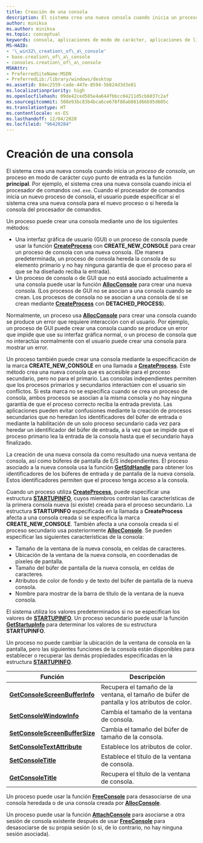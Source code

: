```yaml
---
title: Creación de una consola
description: El sistema crea una nueva consola cuando inicia un proceso de consola, un proceso en modo de carácter cuyo punto de entrada es la función principal.
author: miniksa
ms.author: miniksa
ms.topic: conceptual
keywords: consola, aplicaciones de modo de carácter, aplicaciones de línea de comandos, aplicaciones de terminal, API de consola
MS-HAID:
- '\_win32\_creation\_of\_a\_console'
- base.creation\_of\_a\_console
- consoles.creation\_of\_a\_console
MSHAttr:
- PreferredSiteName:MSDN
- PreferredLib:/library/windows/desktop
ms.assetid: 84ec2559-cade-447e-8594-5b824d3d3e81
ms.localizationpriority: high
ms.openlocfilehash: 09de42ced585e4a644fbbcc04211d5cb6037c2af
ms.sourcegitcommit: 508e93bc83b4bca6ce678f88ab081d66b95d605c
ms.translationtype: HT
ms.contentlocale: es-ES
ms.lasthandoff: 12/04/2020
ms.locfileid: "96420284"
---
```

# <a name="creation-of-a-console"></a>Creación de una consola

El sistema crea una nueva consola cuando inicia un *proceso de consola*, un proceso en modo de carácter cuyo punto de entrada es la función **principal**. Por ejemplo, el sistema crea una nueva consola cuando inicia el procesador de comandos `cmd.exe`. Cuando el procesador de comandos inicia un nuevo proceso de consola, el usuario puede especificar si el sistema crea una nueva consola para el nuevo proceso o si hereda la consola del procesador de comandos.

Un proceso puede crear una consola mediante uno de los siguientes métodos:

- Una interfaz gráfica de usuario (GUI) o un proceso de consola puede usar la función [**CreateProcess**](https://msdn.microsoft.com/library/windows/desktop/ms682425) con **CREATE\_NEW\_CONSOLE** para crear un proceso de consola con una nueva consola. (De manera predeterminada, un proceso de consola hereda la consola de su elemento primario y no hay ninguna garantía de que el proceso para el que se ha diseñado reciba la entrada).
- Un proceso de consola o de GUI que no está asociado actualmente a una consola puede usar la función [**AllocConsole**](allocconsole.md) para crear una nueva consola. (Los procesos de GUI no se asocian a una consola cuando se crean. Los procesos de consola no se asocian a una consola de si se crean mediante [**CreateProcess**](https://msdn.microsoft.com/library/windows/desktop/ms682425) con **DETACHED\_PROCESS**).

Normalmente, un proceso usa [**AllocConsole**](allocconsole.md) para crear una consola cuando se produce un error que requiere interacción con el usuario. Por ejemplo, un proceso de GUI puede crear una consola cuando se produce un error que impide que use su interfaz gráfica normal, o un proceso de consola que no interactúa normalmente con el usuario puede crear una consola para mostrar un error.

Un proceso también puede crear una consola mediante la especificación de la marca **CREATE\_NEW\_CONSOLE** en una llamada a [**CreateProcess**](https://msdn.microsoft.com/library/windows/desktop/ms682425). Este método crea una nueva consola que es accesible para el proceso secundario, pero no para el primario. Las consolas independientes permiten que los procesos primarios y secundarios interactúen con el usuario sin conflictos. Si esta marca no se especifica cuando se crea un proceso de consola, ambos procesos se asocian a la misma consola y no hay ninguna garantía de que el proceso correcto reciba la entrada prevista. Las aplicaciones pueden evitar confusiones mediante la creación de procesos secundarios que no heredan los identificadores del búfer de entrada o mediante la habilitación de un solo proceso secundario cada vez para heredar un identificador del búfer de entrada, a la vez que se impide que el proceso primario lea la entrada de la consola hasta que el secundario haya finalizado.

La creación de una nueva consola da como resultado una nueva ventana de consola, así como búferes de pantalla de E/S independientes. El proceso asociado a la nueva consola usa la función [**GetStdHandle**](getstdhandle.md) para obtener los identificadores de los búferes de entrada y de pantalla de la nueva consola. Estos identificadores permiten que el proceso tenga acceso a la consola.

Cuando un proceso utiliza [**CreateProcess**](https://msdn.microsoft.com/library/windows/desktop/ms682425), puede especificar una estructura [**STARTUPINFO**](https://msdn.microsoft.com/library/windows/desktop/ms686331), cuyos miembros controlan las características de la primera consola nueva (si existe) creada para el proceso secundario. La estructura **STARTUPINFO** especificada en la llamada a **CreateProcess** afecta a una consola creada si se especifica la marca **CREATE\_NEW\_CONSOLE**. También afecta a una consola creada si el proceso secundario usa posteriormente [**AllocConsole**](allocconsole.md). Se pueden especificar las siguientes características de la consola:

- Tamaño de la ventana de la nueva consola, en celdas de caracteres.
- Ubicación de la ventana de la nueva consola, en coordenadas de píxeles de pantalla.
- Tamaño del búfer de pantalla de la nueva consola, en celdas de caracteres.
- Atributos de color de fondo y de texto del búfer de pantalla de la nueva consola.
- Nombre para mostrar de la barra de título de la ventana de la nueva consola.

El sistema utiliza los valores predeterminados si no se especifican los valores de [**STARTUPINFO**](https://msdn.microsoft.com/library/windows/desktop/ms686331). Un proceso secundario puede usar la función [**GetStartupInfo**](https://msdn.microsoft.com/library/windows/desktop/ms683230) para determinar los valores de su estructura **STARTUPINFO**.

Un proceso no puede cambiar la ubicación de la ventana de consola en la pantalla, pero las siguientes funciones de la consola están disponibles para establecer o recuperar las demás propiedades especificadas en la estructura [**STARTUPINFO**](https://msdn.microsoft.com/library/windows/desktop/ms686331).

| Función | Descripción |
|-|-|
| [**GetConsoleScreenBufferInfo**](getconsolescreenbufferinfo.md) | Recupera el tamaño de la ventana, el tamaño de búfer de pantalla y los atributos de color. |
| [**SetConsoleWindowInfo**](setconsolewindowinfo.md)  | Cambia el tamaño de la ventana de consola.  |
| [**SetConsoleScreenBufferSize**](setconsolescreenbuffersize.md) | Cambia el tamaño del búfer de tamaño de la consola. |
| [**SetConsoleTextAttribute**](setconsoletextattribute.md) | Establece los atributos de color.  |
| [**SetConsoleTitle**](setconsoletitle.md)  | Establece el título de la ventana de consola. |
| [**GetConsoleTitle**](getconsoletitle.md)  | Recupera el título de la ventana de consola.  |

Un proceso puede usar la función [**FreeConsole**](freeconsole.md) para desasociarse de una consola heredada o de una consola creada por [**AllocConsole**](allocconsole.md).

Un proceso puede usar la función [**AttachConsole**](attachconsole.md) para asociarse a otra sesión de consola existente después de usar [**FreeConsole**](freeconsole.md) para desasociarse de su propia sesión (o si, de lo contrario, no hay ninguna sesión asociada).

